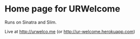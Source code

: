 # Home page for URWelcome

Runs on Sinatra and Slim.

Live at http://urwelco.me (or http://ur-welcome.herokuapp.com)
